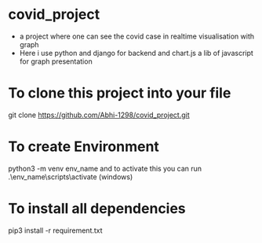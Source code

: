 #  covid_project
* a project where one can see the covid case in realtime visualisation with graph
*  Here i use python and django for backend and chart.js a lib of javascript for graph presentation


# To clone this project into your file
git clone https://github.com/Abhi-1298/covid_project.git

# To create Environment
python3 -m venv env_name and to activate this you can run .\env_name\scripts\activate (windows)

# To install all dependencies
pip3 install -r requirement.txt





